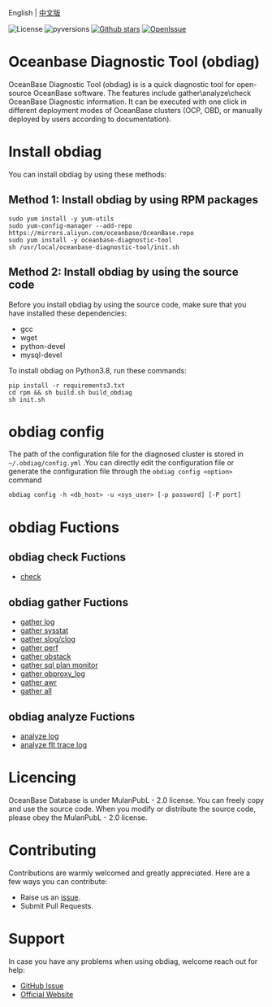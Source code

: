 English | [中文版](README-CN.md)

![License](https://img.shields.io/:license-MulanPSL2-blue.svg)
![pyversions](https://img.shields.io/badge/python%20-3.8.0%2B-blue.svg)
[![Github stars](https://img.shields.io/github/stars/oceanbase/oceanbase-diagnostic-tool?style=flat-square)](https://github.com/oceanbase/oceanbase-diagnostic-tool)
[![OpenIssue](https://img.shields.io/github/issues/oceanbase/oceanbase-diagnostic-tool)](https://github.com/oceanbase/oceanbase-diagnostic-tool/issues)


# Oceanbase Diagnostic Tool (obdiag)
OceanBase Diagnostic Tool (obdiag) is is a quick diagnostic tool for open-source OceanBase software. The features include gather\analyze\check OceanBase Diagnostic information. It can be executed with one click in different deployment modes of OceanBase clusters (OCP, OBD, or manually deployed by users according to documentation).

# Install obdiag
You can install obdiag by using these methods:

## Method 1: Install obdiag by using RPM packages
```shell script
sudo yum install -y yum-utils
sudo yum-config-manager --add-repo https://mirrors.aliyun.com/oceanbase/OceanBase.repo
sudo yum install -y oceanbase-diagnostic-tool
sh /usr/local/oceanbase-diagnostic-tool/init.sh
```

## Method 2: Install obdiag by using the source code

Before you install obdiag by using the source code, make sure that you have installed these dependencies:

- gcc
- wget
- python-devel
- mysql-devel

To install obdiag on Python3.8, run these commands:

```shell
pip install -r requirements3.txt
cd rpm && sh build.sh build_obdiag
sh init.sh
```

# obdiag config
The path of the configuration file for the diagnosed cluster is stored in `~/.obdiag/config.yml` .You can directly edit the configuration file or generate the configuration file through the `obdiag config <option>` command
```shell script
obdiag config -h <db_host> -u <sys_user> [-p password] [-P port]
```

# obdiag Fuctions

## obdiag check Fuctions
- [check](./docs/check.md)

## obdiag gather Fuctions

- [gather log](./docs/gather_ob_log.md)
- [gather sysstat](./docs/gather_sysstat.md)
- [gather slog/clog](./docs/gather_admin.md)
- [gather perf](./docs/gather_perf.md)
- [gather obstack](./docs/gather_ob_stack.md)
- [gather sql plan monitor](./docs/gather_sql_plan_monitor.md)
- [gather obproxy_log](./docs/gather_obproxy_log.md)
- [gather awr](./docs/gather_awr.md)
- [gather all](./docs/gather_all.md)

## obdiag analyze Fuctions
- [analyze log](./docs/analyze_ob_log.md)
- [analyze flt trace log](./docs/analyze_flt_trace.md)

# Licencing
OceanBase Database is under MulanPubL - 2.0 license. You can freely copy and use the source code. When you modify or
distribute the source code, please obey the MulanPubL - 2.0 license.


# Contributing

Contributions are warmly welcomed and greatly appreciated. Here are a few ways you can contribute:

- Raise us an [issue](https://github.com/oceanbase/oceanbase-diagnostic-tool/issues).
- Submit Pull Requests.

# Support

In case you have any problems when using obdiag, welcome reach out for help:

- [GitHub Issue](https://github.com/oceanbase/oceanbase-diagnostic-tool/issues)
- [Official Website](https://www.oceanbase.com/docs/obdiag-cn)

